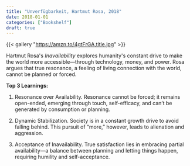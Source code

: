 ```yaml
---
title: "Unverfügbarkeit, Hartmut Rosa, 2018"
date: 2018-01-01
categories: ["Bookshelf"]
draft: true
---
```


{{< gallery "https://amzn.to/4gtFrGA,title.jpg" >}}

Hartmut Rosa's _Inavailability_ explores humanity's constant drive to make the world more accessible—through technology, money, and power. Rosa argues that true resonance, a feeling of living connection with the world, cannot be planned or forced.

**Top 3 Learnings:**

1. Resonance over Availability. Resonance cannot be forced; it remains open-ended, emerging through touch, self-efficacy, and can’t be generated by consumption or planning.

2. Dynamic Stabilization. Society is in a constant growth drive to avoid falling behind. This pursuit of “more,” however, leads to alienation and aggression.

3. Acceptance of Inavailability. True satisfaction lies in embracing partial availability—a balance between planning and letting things happen, requiring humility and self-acceptance.
